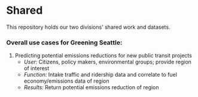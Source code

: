 # Shared
This repository holds our two divisions' shared work and datasets.

### Overall use cases for Greening Seattle:

  1. Predicting potential emissions reductions for new public transit projects
     * _User:_ Citizens, policy makers, environmental groups; provide region of interest
     * _Function:_ Intake traffic and ridership data and correlate to fuel economy/emissions data of region
     * _Results:_ Return potential emissions reduction of region 
